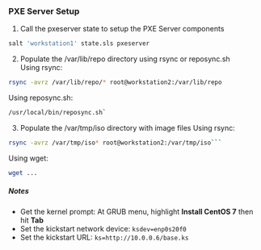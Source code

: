 
### PXE Server Setup


1. Call the pxeserver state to setup the PXE Server components
 ```bash
salt 'workstation1' state.sls pxeserver
```

2. Populate the /var/lib/repo directory using rsync or reposync.sh  
Using rsync: 
 ```bash
rsync -avrz /var/lib/repo/* root@workstation2:/var/lib/repo
```
Using reposync.sh: 
 ```bash
/usr/local/bin/reposync.sh`
```

3. Populate the /var/tmp/iso directory with image files
Using rsync:
 ```bash
rsync -avrz /var/tmp/iso* root@workstation2:/var/tmp/iso```
```
Using wget:
 ```bash
 wget ...
 ```

##### Notes

- Get the kernel prompt: At GRUB menu, highlight **Install CentOS 7** then hit **Tab**
- Set the kickstart network device: `ksdev=enp0s20f0`
- Set the kickstart URL: `ks=http://10.0.0.6/base.ks` 
 
